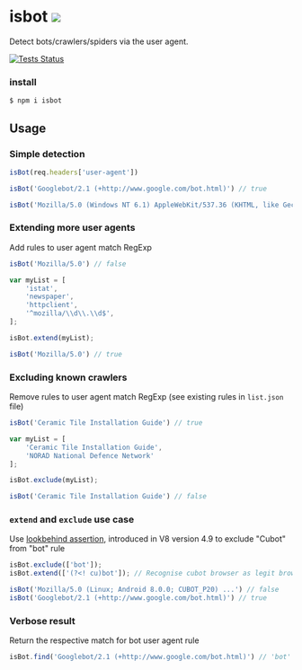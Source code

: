 # isbot [![](https://img.shields.io/npm/v/isbot.svg)](https://www.npmjs.com/package/isbot)

Detect bots/crawlers/spiders via the user agent.

[![Tests Status](https://github.com/gorangajic/isbot/workflows/Test/badge.svg)](https://github.com/gorangajic/isbot/actions)

### install

```console
$ npm i isbot
```

## Usage

### Simple detection

```js
isBot(req.headers['user-agent'])

isBot('Googlebot/2.1 (+http://www.google.com/bot.html)') // true

isBot('Mozilla/5.0 (Windows NT 6.1) AppleWebKit/537.36 (KHTML, like Gecko) Chrome/41.0.2228.0 Safari/537.36') // false
```

### Extending more user agents
Add rules to user agent match RegExp

```js
isBot('Mozilla/5.0') // false

var myList = [
    'istat',
    'newspaper',
    'httpclient',
    '^mozilla/\\d\\.\\d$',
];

isBot.extend(myList);

isBot('Mozilla/5.0') // true
```

### Excluding known crawlers
Remove rules to user agent match RegExp (see existing rules in `list.json` file)

```js
isBot('Ceramic Tile Installation Guide') // true

var myList = [
	'Ceramic Tile Installation Guide',
	'NORAD National Defence Network'
];

isBot.exclude(myList);

isBot('Ceramic Tile Installation Guide') // false
```

### `extend` and `exclude` use case
Use [lookbehind assertion](https://github.com/tc39/proposal-regexp-lookbehind), introduced in V8 version 4.9 to exclude "Cubot" from "bot" rule

```js
isBot.exclude(['bot']);
isBot.extend(['(?<! cu)bot']); // Recognise cubot browser as legit browser

isBot('Mozilla/5.0 (Linux; Android 8.0.0; CUBOT_P20) ...') // false
isBot('Googlebot/2.1 (+http://www.google.com/bot.html)') // true
```

### Verbose result
Return the respective match for bot user agent rule

```js
isBot.find('Googlebot/2.1 (+http://www.google.com/bot.html)') // 'bot'
```
